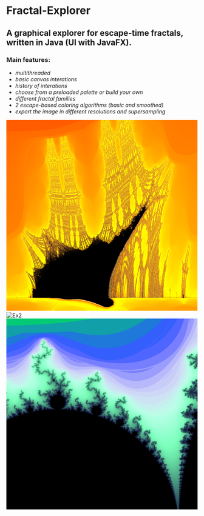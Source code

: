 # Fractal-Explorer

## A graphical explorer for escape-time fractals, written in Java (UI with JavaFX).

### Main features:

- *multithreaded*
- *basic canvas interations*
- *history of interations*
- *choose from a preloaded palette or build your own*
- *different fractal families*
- *2 escape-based coloring algorithms (basic and smoothed)*
- *export the image in different resolutions and supersampling*

![Ex1](Ex1.png)
![Ex2](Ex2.png)
![Ex3](Ex3.png)
